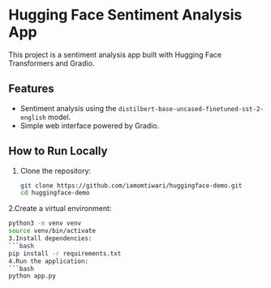 # Hugging Face Sentiment Analysis App

This project is a sentiment analysis app built with Hugging Face Transformers and Gradio.

## Features
- Sentiment analysis using the `distilbert-base-uncased-finetuned-sst-2-english` model.
- Simple web interface powered by Gradio.

## How to Run Locally

1. Clone the repository:
   ```bash
   git clone https://github.com/iamomtiwari/huggingface-demo.git
   cd huggingface-demo
2.Create a virtual environment:
   ```bash
   python3 -m venv venv
   source venv/bin/activate
3.Install dependencies:
   ```bash
   pip install -r requirements.txt
4.Run the application:
   ```bash
   python app.py
